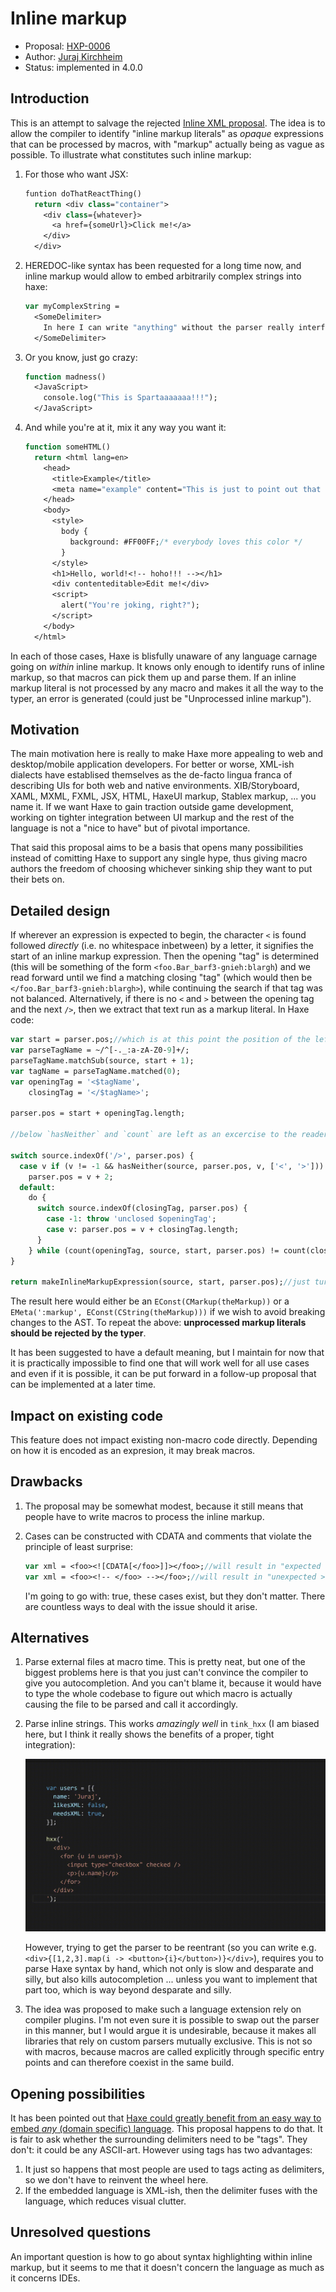 # Inline markup

* Proposal: [HXP-0006](0006-inline-markup.md)
* Author: [Juraj Kirchheim](https://github.com/back2dos)
* Status: implemented in 4.0.0

## Introduction

This is an attempt to salvage the rejected [Inline XML proposal](https://github.com/HaxeFoundation/haxe-evolution/pull/12).
The idea is to allow the compiler to identify "inline markup literals" as *opaque* expressions that can be processed by macros, with "markup" actually being as vague as possible. To illustrate what constitutes such inline markup:

1. For those who want JSX:

    ```haxe
    funtion doThatReactThing() 
      return <div class="container">
        <div class={whatever}>
          <a href={someUrl}>Click me!</a>
        </div>
      </div>
    ```
2. HEREDOC-like syntax has been requested for a long time now, and inline markup would allow to embed arbitrarily complex strings into haxe:

    ```haxe
    var myComplexString = 
      <SomeDelimiter>
        In here I can write "anything" without the parser really interfering
      </SomeDelimiter>
    ```
3. Or you know, just go crazy:

    ```haxe
    function madness()
      <JavaScript>
        console.log("This is Spartaaaaaaa!!!");
      </JavaScript>
    ```

4. And while you're at it, mix it any way you want it:

    ```haxe
    function someHTML() 
      return <html lang=en>
        <head>
          <title>Example</title>
          <meta name="example" content="This is just to point out that void elements are fine">
        </head>
        <body>
          <style>
            body {
              background: #FF00FF;/* everybody loves this color */
            }
          </style>
          <h1>Hello, world!<!-- hoho!!! --></h1>
          <div contenteditable>Edit me!</div>
          <script>
            alert("You're joking, right?");
          </script>
        </body>
      </html>
    ```
 
In each of those cases, Haxe is blisfully unaware of any language carnage going on *within* inline markup. It knows only enough to identify runs of inline markup, so that macros can pick them up and parse them. If an inline markup literal is not processed by any macro and makes it all the way to the typer, an error is generated (could just be "Unprocessed inline markup").

## Motivation

The main motivation here is really to make Haxe more appealing to web and desktop/mobile application developers. For better or worse, XML-ish dialects have establised themselves as the de-facto lingua franca of describing UIs for both web and native environments. XIB/Storyboard, XAML, MXML, FXML, JSX, HTML, HaxeUI markup, Stablex markup, ... you name it. If we want Haxe to gain traction outside game development, working on tighter integration between UI markup and the rest of the language is not a "nice to have" but of pivotal importance. 

That said this proposal aims to be a basis that opens many possibilities instead of comitting Haxe to support any single hype, thus giving macro authors the freedom of choosing whichever sinking ship they want to put their bets on.

## Detailed design

If wherever an expression is expected to begin, the character `<` is found followed *directly* (i.e. no whitespace inbetween) by a letter, it signifies the start of an inline markup expression. Then the opening "tag" is determined (this will be something of the form `<foo.Bar_barf3-gnieh:blargh`) and we read forward until we find a matching closing "tag" (which would then be `</foo.Bar_barf3-gnieh:blargh>`), while continuing the search if that tag was not balanced. Alternatively, if there is no `<` and `>` between the opening tag and the next `/>`, then we extract that text run as a markup literal. In Haxe code:

```haxe
var start = parser.pos;//which is at this point the position of the left angular bracket preceeding the letter
var parseTagName = ~/^[-._:a-zA-Z0-9]+/;
parseTagName.matchSub(source, start + 1);
var tagName = parseTagName.matched(0);
var openingTag = '<$tagName',
    closingTag = '</$tagName>';

parser.pos = start + openingTag.length;

//below `hasNeither` and `count` are left as an excercise to the reader

switch source.indexOf('/>', parser.pos) {
  case v if (v != -1 && hasNeither(source, parser.pos, v, ['<', '>'])):
    parser.pos = v + 2;
  default:
    do {
      switch source.indexOf(closingTag, parser.pos) {
        case -1: throw 'unclosed $openingTag';
        case v: parser.pos = v + closingTag.length;
      }
    } while (count(openingTag, source, start, parser.pos) != count(closingTag, source, start, pos)); //
}

return makeInlineMarkupExpression(source, start, parser.pos);//just turn it into some opaque expression
```

The result here would either be an `EConst(CMarkup(theMarkup))` or a `EMeta(':markup', EConst(CString(theMarkup)))` if we wish to avoid breaking changes to the AST. To repeat the above: **unprocessed markup literals should be rejected by the typer**. 

It has been suggested to have a default meaning, but I maintain for now that it is practically impossible to find one that will work well for all use cases and even if it is possible, it can be put forward in a follow-up proposal that can be implemented at a later time.

## Impact on existing code

This feature does not impact existing non-macro code directly. Depending on how it is encoded as an expresion, it may break macros.

## Drawbacks

1. The proposal may be somewhat modest, because it still means that people have to write macros to process the inline markup. 
2. Cases can be constructed with CDATA and comments that violate the principle of least surprise:

    ```haxe
    var xml = <foo><![CDATA[</foo>]]></foo>;//will result in "expected ]"
    var xml = <foo><!-- </foo> --></foo>;//will result in "unexpected >"
    ```
    I'm going to go with: true, these cases exist, but they don't matter. There are countless ways to deal with the issue should it arise.

## Alternatives

1. Parse external files at macro time. This is pretty neat, but one of the biggest problems here is that you just can't convince the compiler to give you autocompletion. And you can't blame it, because it would have to type the whole codebase to figure out which macro is actually causing the file to be parsed and call it accordingly. 

2. Parse inline strings. This works *amazingly well* in `tink_hxx` (I am biased here, but I think it really shows the benefits of a proper, tight integration):

   ![](../images/hxx-example.gif)
   
   However, trying to get the parser to be reentrant (so you can write e.g. `<div>{[1,2,3].map(i -> <button>{i}</button>)}</div>`), requires you to parse Haxe syntax by hand, which not only is slow and desparate and silly, but also kills autocompletion ... unless you want to implement that part too, which is way beyond desparate and silly.
   
3. The idea was proposed to make such a language extension rely on compiler plugins. I'm not even sure it is possible to swap out the parser in this manner, but I would argue it is undesirable, because it makes all libraries that rely on custom parsers mutually exclusive. This is not so with macros, because macros are called explicitly through specific entry points and can therefore coexist in the same build.

## Opening possibilities

It has been pointed out that [Haxe could greatly benefit from an easy way to embed *any* (domain specific) language](https://github.com/HaxeFoundation/haxe-evolution/pull/12#issuecomment-306733033). This proposal happens to do that. It is fair to ask whether the surrounding delimiters need to be "tags". They don't: it could be any ASCII-art. However using tags has two advantages:

1. It just so happens that most people are used to tags acting as delimiters, so we don't have to reinvent the wheel here.
2. If the embedded language is XML-ish, then the delimiter fuses with the language, which reduces visual clutter.

## Unresolved questions

An important question is how to go about syntax highlighting within inline markup, but it seems to me that it doesn't concern the language as much as it concerns IDEs.
